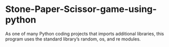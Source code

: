 # Stone-Paper-Scissor-game-using-python
As one of many Python coding projects that imports additional libraries, this program uses the standard library’s random, os, and re modules.
